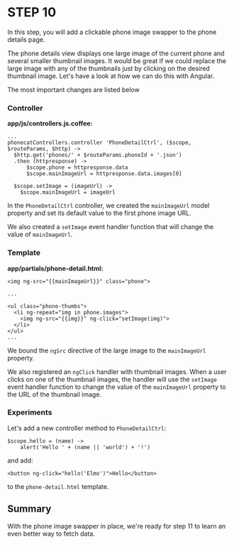 # STEP 10

In this step, you will add a clickable phone image swapper to the phone details page.

The phone details view displays one large image of the current phone and several smaller thumbnail images. It would be great if we could replace the large image with any of the thumbnails just by clicking on the desired thumbnail image. Let's have a look at how we can do this with Angular.

The most important changes are listed below

### Controller

**app/js/controllers.js.coffee:**
```
...
phonecatControllers.controller 'PhoneDetailCtrl', ($scope, $routeParams, $http) ->
  $http.get('phones/' + $routeParams.phoneId + '.json')
  .then (httpresponse) ->
      $scope.phone = httpresponse.data
      $scope.mainImageUrl = httpresponse.data.images[0]

  $scope.setImage = (imageUrl) ->
    $scope.mainImageUrl = imageUrl
```
In the `PhoneDetailCtrl` controller, we created the `mainImageUrl` model property and set its default value to the first phone image URL.

We also created a `setImage` event handler function that will change the value of `mainImageUrl`.

### Template
**app/partials/phone-detail.html:**
```
<img ng-src="{{mainImageUrl}}" class="phone">

...

<ul class="phone-thumbs">
  <li ng-repeat="img in phone.images">
    <img ng-src="{{img}}" ng-click="setImage(img)">
  </li>
</ul>
...
```
We bound the `ngSrc` directive of the large image to the `mainImageUrl` property.

We also registered an `ngClick` handler with thumbnail images. When a user clicks on one of the thumbnail images, the handler will use the `setImage` event handler function to change the value of the `mainImageUrl` property to the URL of the thumbnail image.

### Experiments

Let's add a new controller method to `PhoneDetailCtrl`:
```
$scope.hello = (name) ->
    alert('Hello ' + (name || 'world') + '!')
```
and add:
```
<button ng-click="hello('Elmo')">Hello</button>
```
to the `phone-detail.html` template.

## Summary

With the phone image swapper in place, we're ready for step 11 to learn an even better way to fetch data.